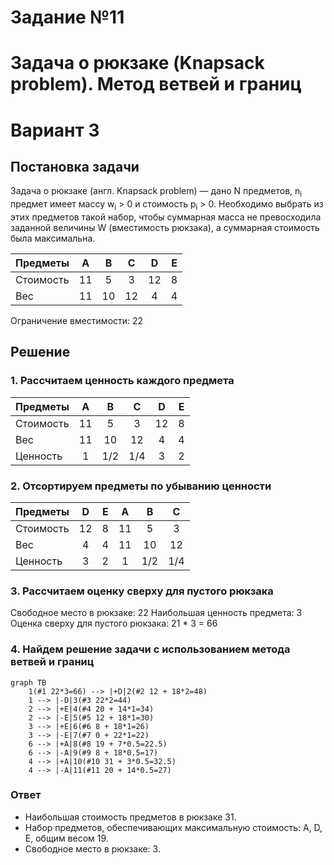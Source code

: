 # Задание №11
# Задача о рюкзаке (Knapsack problem). Метод ветвей и границ
# Вариант 3

## Постановка задачи
Задача о рюкзаке (англ. Knapsack problem) — дано N предметов, n<sub>i</sub> предмет имеет массу w<sub>i</sub> > 0 и стоимость p<sub>i</sub> > 0. Необходимо выбрать из этих предметов такой набор, чтобы суммарная масса не превосходила заданной величины W (вместимость рюкзака), а суммарная стоимость была максимальна. 

| Предметы  | A  | B  | C  | D  | E |
|:----------|:--:|:--:|:--:|:--:|:-:|
| Стоимость | 11 | 5  | 3  | 12 | 8 |
| Вес       | 11 | 10 | 12 | 4  | 4 |

Ограничение вместимости: 22

## Решение
### 1. Рассчитаем ценность каждого предмета

| Предметы  | A  | B  | C  | D  | E |
|:----------|:--:|:--:|:--:|:--:|:-:|
| Стоимость | 11 | 5  | 3  | 12 | 8 |
| Вес       | 11 | 10 | 12 | 4  | 4 |
| Ценность  | 1  | 1/2| 1/4| 3  | 2 |

### 2. Отсортируем предметы по убыванию ценности

| Предметы  | D  | E  | A  | B  | C  |
|:----------|:--:|:--:|:--:|:--:|:--:|
| Стоимость | 12 | 8  | 11 | 5  | 3  |
| Вес       | 4  | 4  | 11 | 10 | 12 |
| Ценность  | 3  | 2  | 1  | 1/2| 1/4|

### 3. Рассчитаем оценку сверху для пустого рюкзака

Свободное место в рюкзаке: 22
Наибольшая ценность предмета: 3
Оценка сверху для пустого рюкзака: 21 * 3 = 66

### 4. Найдем решение задачи с использованием метода ветвей и границ


```mermaid
graph TB
    1(#1 22*3=66) --> |+D|2(#2 12 + 18*2=48)
    1 --> |-D|3(#3 22*2=44)
    2 --> |+E|4(#4 20 + 14*1=34)
    2 --> |-E|5(#5 12 + 18*1=30)
    3 --> |+E|6(#6 8 + 18*1=26)
    3 --> |-E|7(#7 0 + 22*1=22)
    6 --> |+A|8(#8 19 + 7*0.5=22.5)
    6 --> |-A|9(#9 8 + 18*0.5=17)
    4 --> |+A|10(#10 31 + 3*0.5=32.5)
    4 --> |-A|11(#11 20 + 14*0.5=27)
```


### Ответ
- Наибольшая стоимость предметов в рюкзаке 31.
- Набор предметов, обеспечивающих максимальную стоимость: A, D, E, общим весом 19.
- Свободное место в рюкзаке: 3.